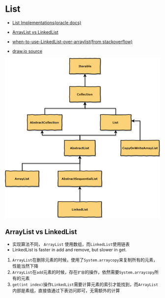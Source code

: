 # List

- [List Implementations(oracle docs)](https://docs.oracle.com/javase/tutorial/collections/implementations/list.html)
- [ArrayList vs LinkedList](https://dzone.com/articles/arraylist-vs-linkedlist-vs)
- [when-to-use-LinkedList-over-arraylist(from stackoverflow)](https://stackoverflow.com/questions/322715/when-to-use-linkedlist-over-arraylist)

- [draw.io source](draw.io/list.xml)

![List](images/list.png)

## ArrayList vs LinkedList 

- 实现算法不同， `ArrayList` 使用数组，而`LinkedList`使用链表
- LinkedList is faster in add and remove, but slower in get. 

1. `ArrayList`在删除元素的时候，使用了`System.arraycopy`来复制所有的元素，性能当然下降
2. `ArrayList`在`add`元素的时候，存在`扩容`的操作，依然需要`System.arraycopy`所有的元素
3. `get(int index)`操作`LinkedList`需要计算元素的索引才能找到，而`ArrayList`内部是素组，直接值通过下表访问即可，无需额外的计算
